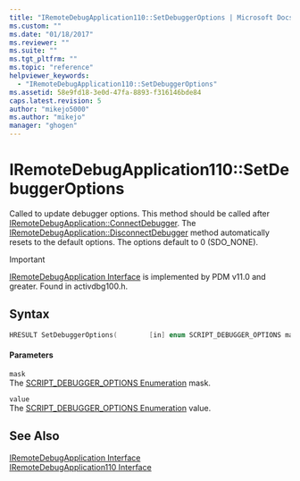 ```yaml
---
title: "IRemoteDebugApplication110::SetDebuggerOptions | Microsoft Docs"
ms.custom: ""
ms.date: "01/18/2017"
ms.reviewer: ""
ms.suite: ""
ms.tgt_pltfrm: ""
ms.topic: "reference"
helpviewer_keywords: 
  - "IRemoteDebugApplication110::SetDebuggerOptions"
ms.assetid: 58e9fd18-3e0d-47fa-8893-f316146bde84
caps.latest.revision: 5
author: "mikejo5000"
ms.author: "mikejo"
manager: "ghogen"
---
```

# IRemoteDebugApplication110::SetDebuggerOptions
Called to update debugger options. This method should be called after [IRemoteDebugApplication::ConnectDebugger](../../winscript/reference/iremotedebugapplication-connectdebugger.md). The [IRemoteDebugApplication::DisconnectDebugger](../../winscript/reference/iremotedebugapplication-disconnectdebugger.md) method automatically resets to the default options. The options default to 0 (SDO_NONE).  
  
> [!IMPORTANT]
> [IRemoteDebugApplication Interface](../../winscript/reference/iremotedebugapplication-interface.md) is implemented by PDM v11.0 and greater. Found in activdbg100.h.  
  
## Syntax  
  
```cpp  
HRESULT SetDebuggerOptions(        [in] enum SCRIPT_DEBUGGER_OPTIONS mask,        [in] enum SCRIPT_DEBUGGER_OPTIONS value    );  
```  
  
#### Parameters  
 `mask`  
 The [SCRIPT_DEBUGGER_OPTIONS Enumeration](../../winscript/reference/script-debugger-options-enumeration.md) mask.  
  
 `value`  
 The [SCRIPT_DEBUGGER_OPTIONS Enumeration](../../winscript/reference/script-debugger-options-enumeration.md) value.  
  
## See Also  
 [IRemoteDebugApplication Interface](../../winscript/reference/iremotedebugapplication-interface.md)   
 [IRemoteDebugApplication110 Interface](../../winscript/reference/iremotedebugapplication110-interface.md)
